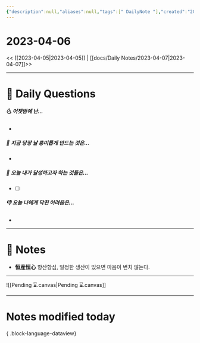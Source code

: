 ```yaml
---
{"description":null,"aliases":null,"tags":[" DailyNote "],"created":"2023-04-06T22:12:42","updated":"2023-07-15T21:30:20","title":"2023-04-06","dg-publish":true,"permalink":"/docs/daily-notes/2023-04-06/","dgPassFrontmatter":true}
---
```



# 2023-04-06

<< [[2023-04-05\|2023-04-05]] | [[docs/Daily Notes/2023-04-07\|2023-04-07]]>>

---

# 📅 Daily Questions

##### 🌜 어젯밤에 난...

- 

##### 🙌 지금 당장 날 흥미롭게 만드는 것은...

- 

##### 🚀 오늘 내가 달성하고자 하는 것들은...

- [ ] 

##### 👎 오늘 나에게 닥친 어려움은...

- 

---

# 📝 Notes

- **恒産恒心** 항산항심, 일정한 생산이 있으면 마음이 변치 않는다.

___

![[Pending ⌛.canvas\|Pending ⌛.canvas]]

---

# Notes modified today


{ .block-language-dataview}
